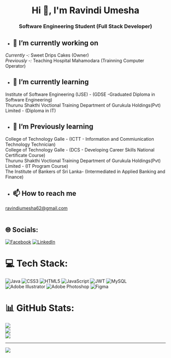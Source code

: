 <h1 align="center">Hi 👋, I'm Ravindi Umesha</h1>
<h3 align="center">Software Engineering Student (Full Stack Developer)</h3>

- <h2>🔭 I’m currently working on </h2>
<i>Currently -:</i> Sweet Drips Cakes (Owner)<br>
<i>Previously -:</i> Teaching Hospital Mahamodara (Trainning Computer Operator)

- <h2>🌱 I’m currently learning</h2>
Institute of Software Engineering (IJSE) - (GDSE -Graduated Diploma in Software Engineering)<br>
Thurunu Shakthi Voctional Training Department of Gurukula Holdings(Pvt) Limited - (Diploma in IT)

- <h2>🌱 I’m Previously learning</h2>
College of Technology Galle - (ICTT - Information and Commiunication Technology Technician)<br>
College of Technology Galle - (DCS - Developing Career Skills National Certificate Course)<br>
Thurunu Shakthi Voctional Training Department of Gurukula Holdings(Pvt) Limited - (IT Program Course)<br>
The Institute of Bankers of Sri Lanka- (Intermediated in Applied Banking and Finance)

- <h2>📫 How to reach me</h2> 
ravindiumesha62@gmail.com
<br>
<br>

## 🌐 Socials:
[![Facebook](https://img.shields.io/badge/Facebook-%231877F2.svg?logo=Facebook&logoColor=white)](https://facebook.com/https://www.facebook.com/ravindi.umesha.3/) [![LinkedIn](https://img.shields.io/badge/LinkedIn-%230077B5.svg?logo=linkedin&logoColor=white)](https://linkedin.com/in/https://www.linkedin.com/in/ravindi-umesha-6b2739264/) 

# 💻 Tech Stack:
![Java](https://img.shields.io/badge/java-%23ED8B00.svg?style=for-the-badge&logo=java&logoColor=white) ![CSS3](https://img.shields.io/badge/css3-%231572B6.svg?style=for-the-badge&logo=css3&logoColor=white) ![HTML5](https://img.shields.io/badge/html5-%23E34F26.svg?style=for-the-badge&logo=html5&logoColor=white) ![JavaScript](https://img.shields.io/badge/javascript-%23323330.svg?style=for-the-badge&logo=javascript&logoColor=%23F7DF1E) ![JWT](https://img.shields.io/badge/JWT-black?style=for-the-badge&logo=JSON%20web%20tokens) ![MySQL](https://img.shields.io/badge/mysql-%2300f.svg?style=for-the-badge&logo=mysql&logoColor=white) ![Adobe Illustrator](https://img.shields.io/badge/adobeillustrator-%23FF9A00.svg?style=for-the-badge&logo=adobeillustrator&logoColor=white) ![Adobe Photoshop](https://img.shields.io/badge/adobephotoshop-%2331A8FF.svg?style=for-the-badge&logo=adobephotoshop&logoColor=white) 	![Figma](https://img.shields.io/badge/figma-%23F24E1E.svg?style=for-the-badge&logo=figma&logoColor=white)
# 📊 GitHub Stats:
![](https://github-readme-stats.vercel.app/api?username=ravindiumesha&theme=dark&hide_border=false&include_all_commits=false&count_private=false)<br/>
![](https://github-readme-streak-stats.herokuapp.com/?user=ravindiumesha&theme=dark&hide_border=false)<br/>
![](https://github-readme-stats.vercel.app/api/top-langs/?username=ravindiumesha&theme=dark&hide_border=false&include_all_commits=false&count_private=false&layout=compact)

---
[![](https://visitcount.itsvg.in/api?id=ravindiumesha&icon=0&color=0)](https://visitcount.itsvg.in)

<!-- Proudly created with GPRM ( https://gprm.itsvg.in ) -->


